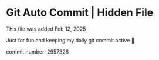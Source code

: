 # Git Auto Commit | Hidden File

This file was added Feb 12, 2025

Just for fun and keeping my daily git commit active 🤪

commit number: 2957328
